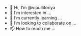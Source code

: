 - 👋 Hi, I’m @vipullitoriya
- 👀 I’m interested in ...
- 🌱 I’m currently learning ...
- 💞️ I’m looking to collaborate on ...
- 📫 How to reach me ...

<!---
vipullitoriya/vipullitoriya is a ✨ special ✨ repository because its `README.md` (this file) appears on your GitHub profile.
You can click the Preview link to take a look at your changes.
--->
